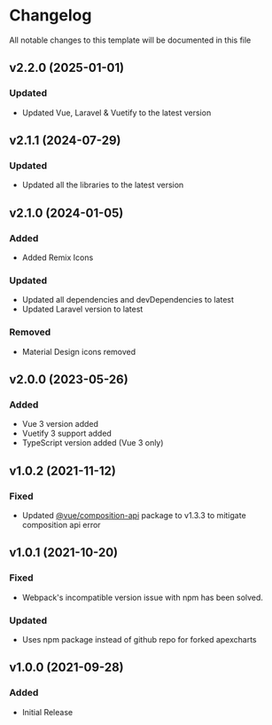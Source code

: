<!-- Available h3 headings: Added, Fixed, Updated, Removed, Deprecated -->

# Changelog

All notable changes to this template will be documented in this file

## v2.2.0 (2025-01-01)

### Updated

- Updated Vue, Laravel & Vuetify to the latest version

## v2.1.1 (2024-07-29)

### Updated

- Updated all the libraries to the latest version

## v2.1.0 (2024-01-05)

### Added

- Added Remix Icons

### Updated

- Updated all dependencies and devDependencies to latest
- Updated Laravel version to latest

### Removed

- Material Design icons removed

## v2.0.0 (2023-05-26)

### Added

- Vue 3 version added
- Vuetify 3 support added
- TypeScript version added (Vue 3 only)

## v1.0.2 (2021-11-12)

### Fixed

- Updated [@vue/composition-api](https://github.com/vuejs/composition-api) package to v1.3.3 to mitigate composition api error

## v1.0.1 (2021-10-20)

### Fixed

- Webpack's incompatible version issue with npm has been solved.

### Updated

- Uses npm package instead of github repo for forked apexcharts

## v1.0.0 (2021-09-28)

### Added

- Initial Release
